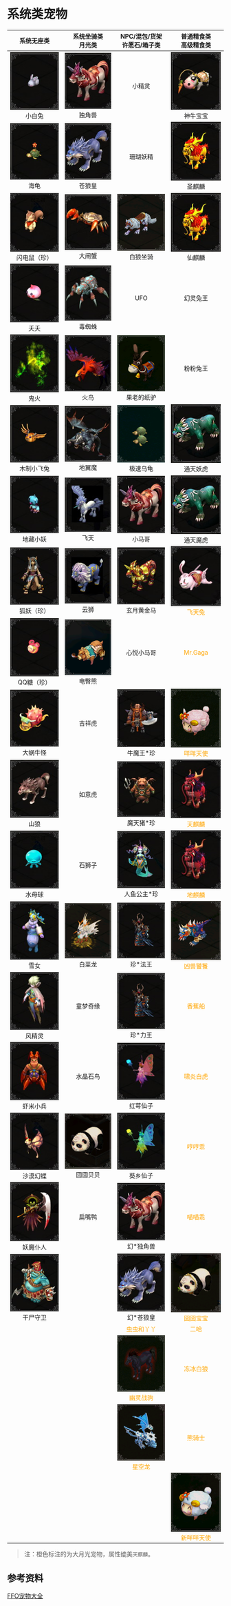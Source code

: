 # 系统类宠物

|                         系统无座类                         |                 系统坐骑类<br/>月光类                  |               NPC/混包/货架<br/>许愿石/箱子类                |                  普通精食类<br/>高级精食类                   |
| :--------------------------------------------------------: | :----------------------------------------------------: | :----------------------------------------------------------: | :----------------------------------------------------------: |
|    ![](/static/images/game/chongwu/xbt.jpg)<br/>小白兔     |  ![](/static/images/game/chongwu/djs.jpg)<br/>独角兽   |                            小精灵                            |    ![](/static/images/game/chongwu/snbb.jpg)<br/>神牛宝宝    |
|      ![](/static/images/game/chongwu/hg.jpg)<br/>海龟      |  ![](/static/images/game/chongwu/clh.jpg)<br/>苍狼皇   |                           珊瑚妖精                           |     ![](/static/images/game/chongwu/sql.jpg)<br/>圣麒麟      |
| ![](/static/images/game/chongwu/sdsz.jpg)<br/>闪电鼠（珍） |  ![](/static/images/game/chongwu/dzx.jpg)<br/>大闸蟹   |    ![](/static/images/game/chongwu/blzj.png)<br/>白狼坐骑    |     ![](/static/images/game/chongwu/sql.jpg)<br/>仙麒麟      |
|      ![](/static/images/game/chongwu/yy.jpg)<br/>夭夭      |  ![](/static/images/game/chongwu/dzz.jpg)<br/>毒蜘蛛   |                             UFO                              |                           幻灵兔王                           |
|      ![](/static/images/game/chongwu/gh.jpg)<br/>鬼火      |    ![](/static/images/game/chongwu/hn.jpg)<br/>火鸟    |  ![](/static/images/game/chongwu/gldzl.png)<br/>果老的纸驴   |                           粉粉兔王                           |
| ![](/static/images/game/chongwu/mzxft.jpg)<br/>木制小飞兔  |  ![](/static/images/game/chongwu/dym.jpg)<br/>地翼魔   |    ![](/static/images/game/chongwu/jswg.png)<br/>极速乌龟    |   ![](/static/images/game/chongwu/ttyhmh.jpg)<br/>通天妖虎   |
|   ![](/static/images/game/chongwu/dzxy.jpg)<br/>地藏小妖   |    ![](/static/images/game/chongwu/ft.jpg)<br/>飞天    |     ![](/static/images/game/chongwu/djs.jpg)<br/>小马哥      |   ![](/static/images/game/chongwu/ttyhmh.jpg)<br/>通天魔虎   |
|  ![](/static/images/game/chongwu/hyz.jpg)<br/>狐妖（珍）   |    ![](/static/images/game/chongwu/ys.jpg)<br/>云狮    |  ![](/static/images/game/chongwu/xyhjm.jpg)<br/>玄月黄金马   | <span style="color:orange">![](/static/images/game/chongwu/ftt.jpg)<br/>飞天兔</span> |
|  ![](/static/images/game/chongwu/qqtz.jpg)<br/>QQ糖（珍）  |  ![](/static/images/game/chongwu/dtx.png)<br/>电臀熊   |                          心悦小马哥                          |          <span style="color:orange">Mr.Gaga</span>           |
|   ![](/static/images/game/chongwu/dwng.jpg)<br/>大蜗牛怪   |                         吉祥虎                         |   ![](/static/images/game/chongwu/nmwz.jpg)<br/>牛魔王*珍    | <span style="color:orange">![](/static/images/game/chongwu/mmts.png)<br/>咩咩天使</span> |
|      ![](/static/images/game/chongwu/sl.jpg)<br/>山狼      |                         如意虎                         |   ![](/static/images/game/chongwu/mtzz.jpg)<br/>魔天猪*珍    | <span style="color:orange">![](/static/images/game/chongwu/tdql.jpg)<br/>天麒麟</span> |
|    ![](/static/images/game/chongwu/smq.jpg)<br/>水母球     |                         石狮子                         |  ![](/static/images/game/chongwu/rygzz.jpg)<br/>人鱼公主*珍  | <span style="color:orange">![](/static/images/game/chongwu/tdql.jpg)<br/>地麒麟</span> |
|      ![](/static/images/game/chongwu/xn.jpg)<br/>雪女      |  ![](/static/images/game/chongwu/bel.png)<br/>白垩龙   |    ![](/static/images/game/chongwu/zlwfw.jpg)<br/>珍*法王    | <span style="color:orange">![](/static/images/game/chongwu/xstt.png)<br/>凶兽饕餮</span> |
|    ![](/static/images/game/chongwu/fjl.jpg)<br/>风精灵     |                        童梦奇缘                        |    ![](/static/images/game/chongwu/zlwfw.jpg)<br/>珍*力王    |           <span style="color:orange">香蕉船</span>           |
|   ![](/static/images/game/chongwu/xmxb.jpg)<br/>虾米小兵   |                        水晶石鸟                        |    ![](/static/images/game/chongwu/hexz.jpg)<br/>红萼仙子    |          <span style="color:orange">啸炎白虎</span>          |
|   ![](/static/images/game/chongwu/smhd.jpg)<br/>沙漠幻蝶   | ![](/static/images/game/chongwu/jjbb.png)<br/>囧囧贝贝 |    ![](/static/images/game/chongwu/kxxz.jpg)<br/>葵乡仙子    |           <span style="color:orange">哼哼乖</span>           |
|   ![](/static/images/game/chongwu/ympr.jpg)<br/>妖魔仆人   |                         扁嘴鸭                         |    ![](/static/images/game/chongwu/djs.jpg)<br/>幻*独角兽    |           <span style="color:orange">喵喵乖</span>           |
|   ![](/static/images/game/chongwu/gssw.jpg)<br/>干尸守卫   |                         <br/>                          |    ![](/static/images/game/chongwu/clh.jpg)<br/>幻*苍狼皇    | <span style="color:orange">![](/static/images/game/chongwu/ggbb.png)<br/>囶囶宝宝</span> |
|                           <br/>                            |                         <br/>                          |         <span style="color:orange">虫虫和丫丫</span>         |            <span style="color:orange">二哈</span>            |
|                           <br/>                            |                         <br/>                          | <span style="color:orange">![](/static/images/game/chongwu/ylzj.png)<br/>幽灵战驹</span> |          <span style="color:orange">冻冰白狼</span>          |
|                        <br/></span>                        |                         <br/>                          | <span style="color:orange">![](/static/images/game/chongwu/xkl.png)<br/>星空龙</span> |           <span style="color:orange">熊骑士</span>           |
|                           <br/>                            |                         <br/>                          |                            <br/>                             | <span style="color:orange">![](/static/images/game/chongwu/xmmts.png)<br/>新咩咩天使</span> |

>  注：橙色标注的为大月光宠物，属性媲美`天麒麟`。

## 参考资料

[FFO宠物大全](https://tieba.baidu.com/p/6210440676)